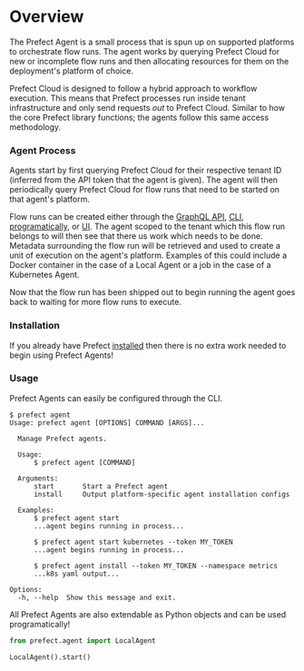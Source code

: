# Overview

The Prefect Agent is a small process that is spun up on supported platforms to orchestrate flow runs. The agent works by querying Prefect Cloud for new or incomplete flow runs and then allocating resources for them on the deployment's platform of choice.

Prefect Cloud is designed to follow a hybrid approach to workflow execution. This means that Prefect processes run inside tenant infrastructure and only send requests _out_ to Prefect Cloud. Similar to how the core Prefect library functions; the agents follow this same access methodology.

### Agent Process

Agents start by first querying Prefect Cloud for their respective tenant ID (inferred from the API token that the agent is given). The agent will then periodically query Prefect Cloud for flow runs that need to be started on that agent's platform.

Flow runs can be created either through the [GraphQL API](https://docs.prefect.io/cloud/cloud_concepts/graphql.html), [CLI](https://docs.prefect.io/cloud/cloud_concepts/cli.html), [programatically](https://docs.prefect.io/cloud/cloud_concepts/flow_runs.html#creating-a-flow-run), or [UI](https://docs.prefect.io/cloud/cloud_concepts/ui.html). The agent scoped to the tenant which this flow run belongs to will then see that there us work which needs to be done. Metadata surrounding the flow run will be retrieved and used to create a unit of execution on the agent's platform. Examples of this could include a Docker container in the case of a Local Agent or a job in the case of a Kubernetes Agent.

Now that the flow run has been shipped out to begin running the agent goes back to waiting for more flow runs to execute.

### Installation

If you already have Prefect [installed](https://docs.prefect.io/guide/getting_started/installation.html) then there is no extra work needed to begin using Prefect Agents!

### Usage

Prefect Agents can easily be configured through the CLI.

```
$ prefect agent
Usage: prefect agent [OPTIONS] COMMAND [ARGS]...

  Manage Prefect agents.

  Usage:
      $ prefect agent [COMMAND]

  Arguments:
      start       Start a Prefect agent
      install     Output platform-specific agent installation configs

  Examples:
      $ prefect agent start
      ...agent begins running in process...

      $ prefect agent start kubernetes --token MY_TOKEN
      ...agent begins running in process...

      $ prefect agent install --token MY_TOKEN --namespace metrics
      ...k8s yaml output...

Options:
  -h, --help  Show this message and exit.
```

All Prefect Agents are also extendable as Python objects and can be used programatically!

```python
from prefect.agent import LocalAgent

LocalAgent().start()
```
